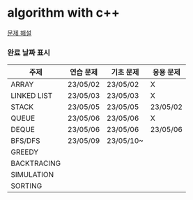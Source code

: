 # algorithm with c++


[문제 해설](https://velog.io/@gracemjy)

### 완료 날짜 표시
| 주제                  | 연습 문제    | 기초 문제       | 응용 문제 |
|-------------------|----------|-------------|-------|
| ARRAY             | 23/05/02 | 23/05/02 | X  |
| LINKED LIST       |  23/05/03 | 23/05/03  |  X  |
| STACK             | 23/05/05  | 23/05/05  | 23/05/02  |
| QUEUE             | 23/05/06  | 23/05/06  |  X  |
| DEQUE             | 23/05/06  | 23/05/06  |   23/05/06    |
| BFS/DFS           | 23/05/09  | 23/05/10~  |       |
| GREEDY            |   |   |       |
| BACKTRACING       |   |   |       |
| SIMULATION        |   |   |       |
| SORTING           |   |   |       |
